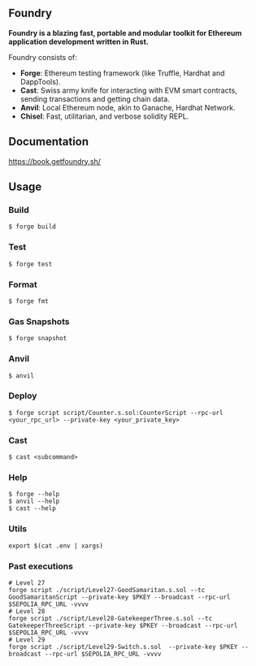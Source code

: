 ## Foundry

**Foundry is a blazing fast, portable and modular toolkit for Ethereum application development written in Rust.**

Foundry consists of:

-   **Forge**: Ethereum testing framework (like Truffle, Hardhat and DappTools).
-   **Cast**: Swiss army knife for interacting with EVM smart contracts, sending transactions and getting chain data.
-   **Anvil**: Local Ethereum node, akin to Ganache, Hardhat Network.
-   **Chisel**: Fast, utilitarian, and verbose solidity REPL.

## Documentation

https://book.getfoundry.sh/

## Usage

### Build

```shell
$ forge build
```

### Test

```shell
$ forge test
```

### Format

```shell
$ forge fmt
```

### Gas Snapshots

```shell
$ forge snapshot
```

### Anvil

```shell
$ anvil
```

### Deploy

```shell
$ forge script script/Counter.s.sol:CounterScript --rpc-url <your_rpc_url> --private-key <your_private_key>
```

### Cast

```shell
$ cast <subcommand>
```

### Help

```shell
$ forge --help
$ anvil --help
$ cast --help
```


### Utils

```shell
export $(cat .env | xargs)
```

### Past executions

```shell
# Level 27
forge script ./script/Level27-GoodSamaritan.s.sol --tc GoodSamaritanScript --private-key $PKEY --broadcast --rpc-url $SEPOLIA_RPC_URL -vvvv
# Level 28
forge script ./script/Level28-GatekeeperThree.s.sol --tc GatekeeperThreeScript --private-key $PKEY --broadcast --rpc-url $SEPOLIA_RPC_URL -vvvv
# Level 29
forge script ./script/Level29-Switch.s.sol  --private-key $PKEY --broadcast --rpc-url $SEPOLIA_RPC_URL -vvvv
```
